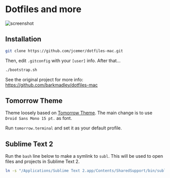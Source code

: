 # Dotfiles and more

![screenshot](https://raw.github.com/jcemer/dotfiles-mac/master/screenshot.png)

## Installation


```bash
git clone https://github.com/jcemer/dotfiles-mac.git
```

Then, edit `.gitconfig` with your `[user]` info. After that...

```bash
./bootstrap.sh
```

See the original project for more info: https://github.com/barkmadley/dotfiles-mac

## Tomorrow Theme

Theme loosely based on [Tomorrow Theme](https://github.com/chriskempson/tomorrow-theme). The main change is to use `Droid Sans Mono 15 pt.` as font.

Run `tomorrow.terminal` and set it as your default profile.

## Sublime Text 2

Run the `bash` line below to make a symlink to `subl`. This will be used to open files and projects in Sublime Text 2.

```bash
ln -s "/Applications/Sublime Text 2.app/Contents/SharedSupport/bin/subl" ~/bin/subl
```